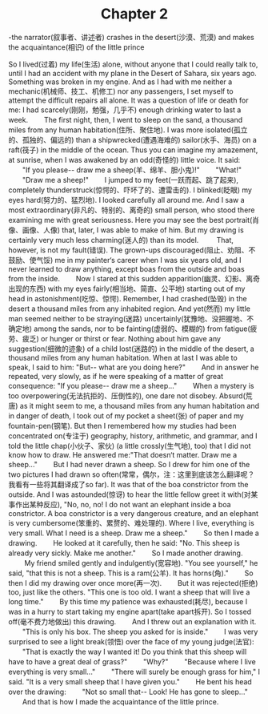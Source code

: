 <div align = "center"><h1>Chapter 2</h1></div> 

-the narrator(叙事者、讲述者) crashes in the desert(沙漠、荒漠) and makes the acquaintance(相识) of the little prince

So I lived(过着) my life(生活) alone, without anyone that I could really talk to, until I had an accident with my plane in the Desert of Sahara, six years ago. Something was broken in my engine. And as I had with me neither a mechanic(机械师、技工、机修工) nor any passengers, I set myself to attempt the difficult repairs all alone. It was a question of life or death for me: I had scarcely(刚刚，勉强，几乎不) enough drinking water to last a week.
　　The first night, then, I went to sleep on the sand, a thousand miles from any human habitation(住所、聚住地). I was more isolated(孤立的、孤独的、偏远的) than a shipwrecked(遭遇海难的) sailor(水手、海员) on a raft(筏子) in the middle of the ocean. Thus you can imagine my amazement, at sunrise, when I was awakened by an odd(奇怪的) little voice. It said: 
　　"If you please-- draw me a sheep(羊、绵羊、胆小鬼)!"
　　"What!"
　　"Draw me a sheep!"
　　I jumped to my feet(一跃而起、跳了起来), completely thunderstruck(惊愕的、吓坏了的、遭雷击的). I blinked(眨眼) my eyes hard(努力的、猛烈地). I looked carefully all around me. And I saw a most extraordinary(非凡的、特别的、离奇的) small person, who stood there examining me with great seriousness. Here you may see the best portrait(肖像、画像、人像) that, later, I was able to make of him. But my drawing is certainly very much less charming(迷人的) than its model.
　　 That, however, is not my fault(错误). The grown-ups discouraged(阻止、劝阻、不鼓励、使气馁) me in my painter‘s career when I was six years old, and I never learned to draw anything, except boas from the outside and boas from the inside.
　　Now I stared at this sudden apparition(幽灵、幻影、离奇出现的东西) with my eyes fairly(相当地、简直、公平地) starting out of my head in astonishment(吃惊、惊愕). Remember, I had crashed(坠毁) in the desert a thousand miles from any inhabited region. And yet(然而) my little man seemed neither to be straying(迷路) uncertainly(犹豫地、没把握地、不确定地) among the sands, nor to be fainting(虚弱的、模糊的) from fatigue(疲劳、疲乏) or hunger or thirst or fear. Nothing about him gave any suggestion(细微的迹象) of a child lost(迷路的) in the middle of the desert, a thousand miles from any human habitation. When at last I was able to speak, I said to him: "But-- what are you doing here?"
　　And in answer he repeated, very slowly, as if he were speaking of a matter of great consequence: "If you please-- draw me a sheep..."
　　When a mystery is too overpowering(无法抗拒的、压倒性的), one dare not disobey. Absurd(荒唐) as it might seem to me, a thousand miles from any human habitation and in danger of death, I took out of my pocket a sheet(张) of paper and my fountain-pen(钢笔). But then I remembered how my studies had been concentrated on(专注于) geography, history, arithmetic, and grammar, and I told the little chap(小伙子、家伙) (a little crossly(生气地), too) that I did not know how to draw. He answered me:"That doesn‘t matter. Draw me a sheep..."
　　But I had never drawn a sheep. So I drew for him one of the two pictures I had drawn so often(常常，偶尔，注：这里到底该怎么翻译呢？我看有一些将其翻译成了so far). It was that of the boa constrictor from the outside. And I was astounded(惊讶) to hear the little fellow greet it with(对某事作出某种反应), "No, no, no! I do not want an elephant inside a boa constrictor. A boa constrictor is a very dangerous creature, and an elephant is very cumbersome(笨重的、累赘的、难处理的). Where I live, everything is very small. What I need is a sheep. Draw me a sheep." 
　　So then I made a drawing. 
　　He looked at it carefully, then he said: "No. This sheep is already very sickly. Make me another." 
　　So I made another drawing. 
　　 My friend smiled gently and indulgently(宽容地). "You see yourself," he said, "that this is not a sheep. This is a ram(公羊). It has horns(角)." 
　　So then I did my drawing over once more(再一次). 
　　But it was rejected(拒绝) too, just like the others. "This one is too old. I want a sheep that will live a long time."
　　By this time my patience was exhausted(耗尽), because I was in a hurry to start taking my engine apart(take apart拆开). So I tossed off(毫不费力地做出) this drawing. 
　　And I threw out an explanation with it. 
　　"This is only his box. The sheep you asked for is inside."
　　I was very surprised to see a light break(领悟) over the face of my young judge(法官): 
　　"That is exactly the way I wanted it! Do you think that this sheep will have to have a great deal of grass?"
　　"Why?"
　　"Because where I live everything is very small..."
　　"There will surely be enough grass for him," I said. "It is a very small sheep that I have given you." 
　　He bent his head over the drawing: 
　　"Not so small that-- Look! He has gone to sleep..."
　　And that is how I made the acquaintance of the little prince.